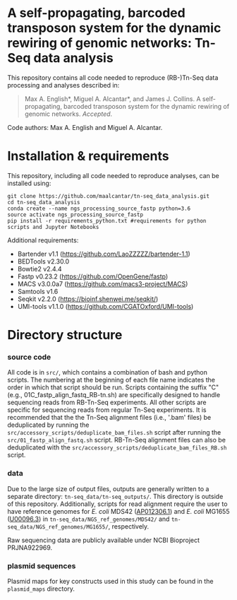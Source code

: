 # A self-propagating, barcoded transposon system for the dynamic rewiring of genomic networks: Tn-Seq data analysis

This repository contains all code needed to reproduce (RB-)Tn-Seq data processing and analyses described in:
>Max A. English*, Miguel A. Alcantar*, and James J. Collins. A self-propagating, barcoded transposon system for the dynamic rewiring of genomic networks. <i>Accepted</i>.

Code authors: Max A. English and Miguel A. Alcantar.

# Installation & requirements  

This repository, including all code needed to reproduce analyses, can be installed using:

~~~
git clone https://github.com/maalcantar/tn-seq_data_analysis.git
cd tn-seq_data_analysis
conda create --name ngs_processing_source_fastp python=3.6
source activate ngs_processing_source_fastp
pip install -r requirements_python.txt #requirements for python scripts and Jupyter Notebooks
~~~

Additional requirements: 
* Bartender v1.1 (https://github.com/LaoZZZZZ/bartender-1.1)
* BEDTools v2.30.0
* Bowtie2 v2.4.4
* Fastp v0.23.2 (https://github.com/OpenGene/fastp)
* MACS v3.0.0a7 (https://github.com/macs3-project/MACS)
* Samtools v1.6 
* Seqkit v2.2.0 (https://bioinf.shenwei.me/seqkit/)
* UMI-tools v1.1.0 (https://github.com/CGATOxford/UMI-tools)

# Directory structure

### source code

All code is in  <code>src/</code>, which contains a combination of bash and python scripts. The numbering at the beginning of each file name indicates the order in which that script should be run. Scripts containing the suffix "C" (e.g., 01C_fastp_align_fastq_RB-tn.sh) are specifically designed to handle sequencing reads from RB-Tn-Seq experiments. All other scripts are specific for sequencing reads from regular Tn-Seq experiments. It is recommended that the the Tn-Seq alignment files (i.e., '.bam' files) be deduplicated by running the  <code>src/accessory_scripts/deduplicate_bam_files.sh</code> script after running the <code>src/01_fastp_align_fastq.sh</code> script. RB-Tn-Seq alignment files can also be deduplicated with the <code>src/accessory_scripts/deduplicate_bam_files_RB.sh</code> script.

### data

Due to the large size of output files, outputs are generally written to a separate directory: <code>tn-seq_data/tn-seq_outputs/</code>. This directory is outside of this repository. Additionally, scripts for read alignment require the user to have reference genomes for *E. coli* MDS42 ([AP012306.1](https://www.ncbi.nlm.nih.gov/nuccore/AP012306)) and *E. coli* MG1655 ([U00096.3](https://www.ncbi.nlm.nih.gov/nuccore/545778205)) in <code>tn-seq_data/NGS_ref_genomes/MDS42/</code> and <code>tn-seq_data/NGS_ref_genomes/MG1655/</code>, respectively. 

Raw sequencing data are publicly available under NCBI Bioproject PRJNA922969.

### plasmid sequences

Plasmid maps for key constructs used in this study can be found in the <code>plasmid_maps</code> directory. 
